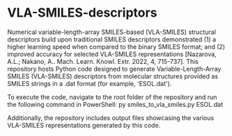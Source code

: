 # VLA-SMILES-descriptors
Numerical variable-length-array SMILES-based (VLA-SMILES) structural descriptors build upon traditional SMILES descriptors demonstrated (1) a higher learning speed when compared to the binary SMILES format; and (2) improved accuracy for selected VLA-SMILES representations [Nazarova, A.L.; Nakano, A.. Mach. Learn. Knowl. Extr. 2022, 4, 715-737].
This repository hosts Python code designed to generate Variable-Length-Array SMILES (VLA-SMILES) descriptors from molecular structures provided as SMILES strings in a .dat format (for example, 'ESOL.dat').

To execute the code, navigate to the root folder of the repository and run the following command in PowerShell:
py smiles_to_vla_smiles.py ESOL.dat

Additionally, the repository includes output files showcasing the various VLA-SMILES representations generated by this code.
